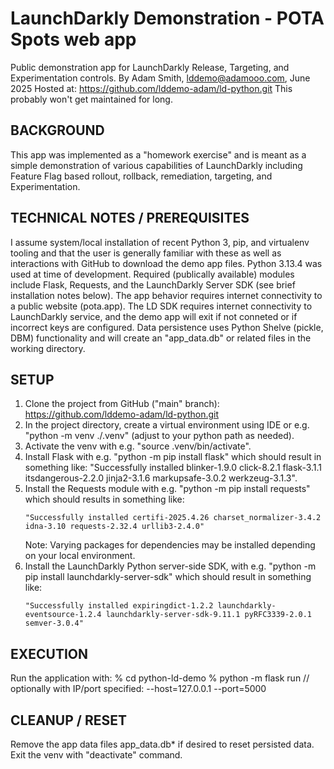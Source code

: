 # LaunchDarkly Demonstration - POTA Spots web app
Public demonstration app for LaunchDarkly Release, Targeting, and Experimentation controls.
By Adam Smith, lddemo@adamooo.com, June 2025
Hosted at: https://github.com/lddemo-adam/ld-python.git
This probably won't get maintained for long.

## BACKGROUND
This app was implemented as a "homework exercise" and is meant as a simple demonstration of various capabilities of LaunchDarkly including Feature Flag based rollout, rollback, remediation, targeting, and Experimentation.  


## TECHNICAL NOTES / PREREQUISITES
I assume system/local installation of recent Python 3, pip, and virtualenv tooling and that the user is generally familiar with these as well as interactions with GitHub to download the demo app files.
Python 3.13.4 was used at time of development.  Required (publically available) modules include Flask, Requests, and the LaunchDarkly Server SDK (see brief installation notes below).
The app behavior requires internet connectivity to a public website (pota.app).  The LD SDK requires internet connectivity to LaunchDarkly service, and the demo app will exit if not conneted or if incorrect keys are configured.
Data persistence uses Python Shelve (pickle, DBM) functionality and will create an "app_data.db" or related files in the working directory.

## SETUP
1. Clone the project from GitHub ("main" branch): 
    https://github.com/lddemo-adam/ld-python.git
2. In the project directory, create a virtual environment using IDE or e.g. "python -m venv ./.venv" (adjust to your python path as needed).  
3. Activate the venv with e.g. "source .venv/bin/activate". 
4. Install Flask with e.g. "python -m pip install flask" which should result in something like: "Successfully installed blinker-1.9.0 click-8.2.1 flask-3.1.1 itsdangerous-2.2.0 jinja2-3.1.6 markupsafe-3.0.2 werkzeug-3.1.3".
5. Install the Requests module with e.g. "python -m pip install requests" which should results in something like: 
    ```
    "Successfully installed certifi-2025.4.26 charset_normalizer-3.4.2 idna-3.10 requests-2.32.4 urllib3-2.4.0"
    ```
    Note: Varying packages for dependencies may be installed depending on your local environment.
6. Install the LaunchDarkly Python server-side SDK, with e.g. "python -m pip install launchdarkly-server-sdk" which should result in something like: 
    ```
    "Successfully installed expiringdict-1.2.2 launchdarkly-eventsource-1.2.4 launchdarkly-server-sdk-9.11.1 pyRFC3339-2.0.1 semver-3.0.4"
    ```

## EXECUTION
Run the application with:
    % cd python-ld-demo
    % python -m flask run 
    // optionally with IP/port specified: --host=127.0.0.1 --port=5000

## CLEANUP / RESET
Remove the app data files app_data.db* if desired to reset persisted data.
Exit the venv with "deactivate" command.    